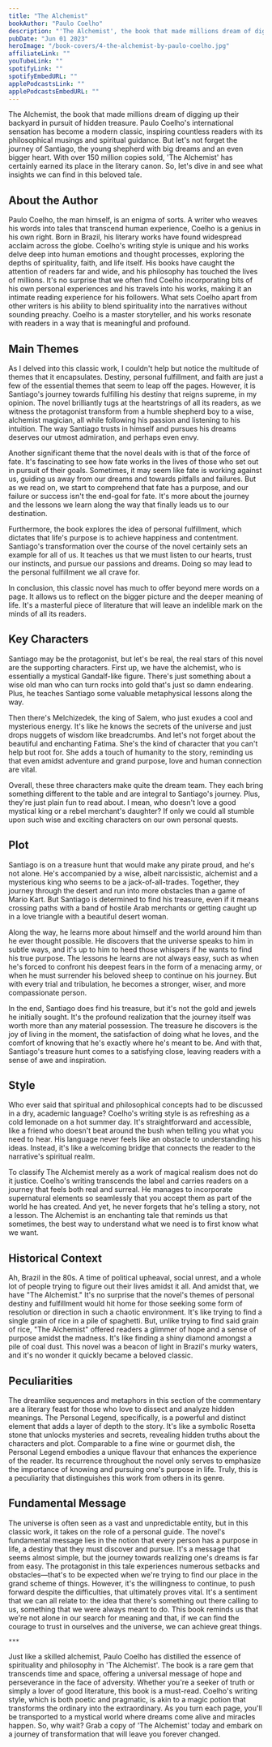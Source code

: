 ```yaml
---
title: "The Alchemist"
bookAuthor: "Paulo Coelho"
description: "'The Alchemist', the book that made millions dream of digging up their backyard in pursuit of hidden treasure. Paulo Coelho's international sensation has become a modern classic, inspiring countless readers with its philosophical musings and spiritual guidance. But let's not forget the journey of Santiago, the young shepherd with big dreams and an even bigger heart. With over 150 million copies sold, 'The Alchemist' has certainly earned its place in the literary canon. So, let's dive in and see what insights we can find in this beloved tale."
pubDate: "Jun 01 2023"
heroImage: "/book-covers/4-the-alchemist-by-paulo-coelho.jpg"
affiliateLink: ""
youTubeLink: ""
spotifyLink: ""
spotifyEmbedURL: ""
applePodcastsLink: ""
applePodcastsEmbedURL: ""
---
```


The Alchemist, the book that made millions dream of digging up their backyard in pursuit of hidden treasure. Paulo Coelho's international sensation has become a modern classic, inspiring countless readers with its philosophical musings and spiritual guidance. But let's not forget the journey of Santiago, the young shepherd with big dreams and an even bigger heart. With over 150 million copies sold, 'The Alchemist' has certainly earned its place in the literary canon. So, let's dive in and see what insights we can find in this beloved tale.

## About the Author

Paulo Coelho, the man himself, is an enigma of sorts. A writer who weaves his words into tales that transcend human experience, Coelho is a genius in his own right. Born in Brazil, his literary works have found widespread acclaim across the globe. Coelho's writing style is unique and his works delve deep into human emotions and thought processes, exploring the depths of spirituality, faith, and life itself. His books have caught the attention of readers far and wide, and his philosophy has touched the lives of millions. It's no surprise that we often find Coelho incorporating bits of his own personal experiences and his travels into his works, making it an intimate reading experience for his followers. What sets Coelho apart from other writers is his ability to blend spirituality into the narratives without sounding preachy. Coelho is a master storyteller, and his works resonate with readers in a way that is meaningful and profound.


## Main Themes

As I delved into this classic work, I couldn't help but notice the multitude of themes that it encapsulates. Destiny, personal fulfillment, and faith are just a few of the essential themes that seem to leap off the pages. However, it is Santiago's journey towards fulfilling his destiny that reigns supreme, in my opinion. The novel brilliantly tugs at the heartstrings of all its readers, as we witness the protagonist transform from a humble shepherd boy to a wise, alchemist magician, all while following his passion and listening to his intuition. The way Santiago trusts in himself and pursues his dreams deserves our utmost admiration, and perhaps even envy. 

Another significant theme that the novel deals with is that of the force of fate. It's fascinating to see how fate works in the lives of those who set out in pursuit of their goals. Sometimes, it may seem like fate is working against us, guiding us away from our dreams and towards pitfalls and failures. But as we read on, we start to comprehend that fate has a purpose, and our failure or success isn't the end-goal for fate. It's more about the journey and the lessons we learn along the way that finally leads us to our destination.

Furthermore, the book explores the idea of personal fulfillment, which dictates that life's purpose is to achieve happiness and contentment. Santiago's transformation over the course of the novel certainly sets an example for all of us. It teaches us that we must listen to our hearts, trust our instincts, and pursue our passions and dreams. Doing so may lead to the personal fulfillment we all crave for.

In conclusion, this classic novel has much to offer beyond mere words on a page. It allows us to reflect on the bigger picture and the deeper meaning of life. It's a masterful piece of literature that will leave an indelible mark on the minds of all its readers.

## Key Characters

Santiago may be the protagonist, but let's be real, the real stars of this novel are the supporting characters. First up, we have the alchemist, who is essentially a mystical Gandalf-like figure. There's just something about a wise old man who can turn rocks into gold that's just so damn endearing. Plus, he teaches Santiago some valuable metaphysical lessons along the way. 

Then there's Melchizedek, the king of Salem, who just exudes a cool and mysterious energy. It's like he knows the secrets of the universe and just drops nuggets of wisdom like breadcrumbs. And let's not forget about the beautiful and enchanting Fatima. She's the kind of character that you can't help but root for. She adds a touch of humanity to the story, reminding us that even amidst adventure and grand purpose, love and human connection are vital. 

Overall, these three characters make quite the dream team. They each bring something different to the table and are integral to Santiago's journey. Plus, they're just plain fun to read about. I mean, who doesn't love a good mystical king or a rebel merchant's daughter? If only we could all stumble upon such wise and exciting characters on our own personal quests.

## Plot

Santiago is on a treasure hunt that would make any pirate proud, and he's not alone. He's accompanied by a wise, albeit narcissistic, alchemist and a mysterious king who seems to be a jack-of-all-trades. Together, they journey through the desert and run into more obstacles than a game of Mario Kart. But Santiago is determined to find his treasure, even if it means crossing paths with a band of hostile Arab merchants or getting caught up in a love triangle with a beautiful desert woman.

Along the way, he learns more about himself and the world around him than he ever thought possible. He discovers that the universe speaks to him in subtle ways, and it's up to him to heed those whispers if he wants to find his true purpose. The lessons he learns are not always easy, such as when he's forced to confront his deepest fears in the form of a menacing army, or when he must surrender his beloved sheep to continue on his journey. But with every trial and tribulation, he becomes a stronger, wiser, and more compassionate person.

In the end, Santiago does find his treasure, but it's not the gold and jewels he initially sought. It's the profound realization that the journey itself was worth more than any material possession. The treasure he discovers is the joy of living in the moment, the satisfaction of doing what he loves, and the comfort of knowing that he's exactly where he's meant to be. And with that, Santiago's treasure hunt comes to a satisfying close, leaving readers with a sense of awe and inspiration.

## Style

Who ever said that spiritual and philosophical concepts had to be discussed in a dry, academic language? Coelho's writing style is as refreshing as a cold lemonade on a hot summer day. It's straightforward and accessible, like a friend who doesn't beat around the bush when telling you what you need to hear. His language never feels like an obstacle to understanding his ideas. Instead, it's like a welcoming bridge that connects the reader to the narrative's spiritual realm. 

To classify The Alchemist merely as a work of magical realism does not do it justice. Coelho's writing transcends the label and carries readers on a journey that feels both real and surreal. He manages to incorporate supernatural elements so seamlessly that you accept them as part of the world he has created. And yet, he never forgets that he's telling a story, not a lesson. The Alchemist is an enchanting tale that reminds us that sometimes, the best way to understand what we need is to first know what we want.

## Historical Context

Ah, Brazil in the 80s. A time of  political upheaval, social unrest, and a whole lot of people trying to figure out their lives amidst it all. And amidst that, we have "The Alchemist." It's no surprise that the novel's themes of personal destiny and fulfillment would hit home for those seeking some form of resolution or direction in such a chaotic environment. It's like trying to find a single grain of rice in a pile of spaghetti. But, unlike trying to find said grain of rice, "The Alchemist" offered readers a glimmer of hope and a sense of purpose amidst the madness. It's like finding a shiny diamond amongst a pile of coal dust. This novel was a beacon of light in Brazil's murky waters, and it's no wonder it quickly became a beloved classic.

## Peculiarities

The dreamlike sequences and metaphors in this section of the commentary are a literary feast for those who love to dissect and analyze hidden meanings. The Personal Legend, specifically, is a powerful and distinct element that adds a layer of depth to the story. It's like a symbolic Rosetta stone that unlocks mysteries and secrets, revealing hidden truths about the characters and plot. Comparable to a fine wine or gourmet dish, the Personal Legend embodies a unique flavour that enhances the experience of the reader. Its recurrence throughout the novel only serves to emphasize the importance of knowing and pursuing one's purpose in life. Truly, this is a peculiarity that distinguishes this work from others in its genre.

## Fundamental Message

The universe is often seen as a vast and unpredictable entity, but in this classic work, it takes on the role of a personal guide. The novel's fundamental message lies in the notion that every person has a purpose in life, a destiny that they must discover and pursue. It's a message that seems almost simple, but the journey towards realizing one's dreams is far from easy. The protagonist in this tale experiences numerous setbacks and obstacles—that's to be expected when we're trying to find our place in the grand scheme of things. However, it's the willingness to continue, to push forward despite the difficulties, that ultimately proves vital. It's a sentiment that we can all relate to: the idea that there's something out there calling to us, something that we were always meant to do. This book reminds us that we're not alone in our search for meaning and that, if we can find the courage to trust in ourselves and the universe, we can achieve great things.

`***`

Just like a skilled alchemist, Paulo Coelho has distilled the essence of spirituality and philosophy in 'The Alchemist'. The book is a rare gem that transcends time and space, offering a universal message of hope and perseverance in the face of adversity. Whether you're a seeker of truth or simply a lover of good literature, this book is a must-read. Coelho's writing style, which is both poetic and pragmatic, is akin to a magic potion that transforms the ordinary into the extraordinary. As you turn each page, you'll be transported to a mystical world where dreams come alive and miracles happen. So, why wait? Grab a copy of 'The Alchemist' today and embark on a journey of transformation that will leave you forever changed.
